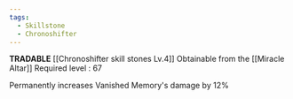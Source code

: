 ```yaml
---
tags:
  - Skillstone
  - Chronoshifter
---
```

**TRADABLE**
[[Chronoshifter skill stones Lv.4]]
Obtainable from the [[Miracle Altar]]
Required level : 67

Permanently increases Vanished Memory's damage by 12%